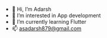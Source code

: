 - 👋 Hi, I’m Adarsh
- 👀 I’m interested in App development
- 🌱 I’m currently learning Flutter
- 📫 asadarsh879@gmail.com

<!---
Adarsh879/Adarsh879 is a ✨ special ✨ repository because its `README.md` (this file) appears on your GitHub profile.
You can click the Preview link to take a look at your changes.
--->
